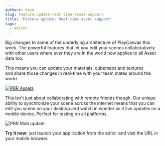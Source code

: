 ```yaml
---
authors: dave
slug: feature-update-real-time-asset-support
title: 'Feature update: Real-time asset support'
tags:
  - editor
---
```


Big changes to some of the underlying architecture of PlayCanvas this week. The powerful features that let you edit your scenes collaboratively with other users where ever they are in the world now applies to all Asset data too.

<!-- truncate -->

This means you can update your materials, cubemaps and textures and share those changes in real-time with your team mates around the world.

[![PBR Assets](/img/pbr-gif.gif)](/img/pbr-gif.gif)

This isn't just about collaborating with remote friends though. Our unique ability to synchronize your scene across the internet means that you can edit you scene on your desktop and watch in wonder as it live updates on a mobile device. Perfect for testing on all platforms.

![PBR Mob update](/img/pbr-mob-gif.gif)

**Try it now**: just launch your application from the editor and visit the URL in your mobile browser.

